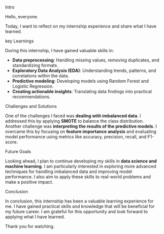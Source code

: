 Intro

Hello, everyone.

Today, I want to reflect on my internship experience and share what I have learned.


key Learnings

During this internship, I have gained valuable skills in:
- **Data preprocessing**: Handling missing values, removing duplicates, and standardizing formats.
- **Exploratory Data Analysis (EDA)**: Understanding trends, patterns, and correlations within the data.
- **Predictive modeling**: Developing models using Random Forest and Logistic Regression.
- **Creating actionable insights**: Translating data findings into practical recommendations.

Challenges and Solutions

One of the challenges I faced was **dealing with imbalanced data**. I addressed this by applying **SMOTE** to balance the class distribution. Another challenge was **interpreting the results of the predictive models**. I overcame this by focusing on **feature importance analysis** and evaluating model performance using metrics like accuracy, precision, recall, and F1-score.


Future Goals

Looking ahead, I plan to continue developing my skills in **data science and machine learning**. I am particularly interested in exploring more advanced techniques for handling imbalanced data and improving model performance. I also aim to apply these skills to real-world problems and make a positive impact.

Conclusion

In conclusion, this internship has been a valuable learning experience for me. I have gained practical skills and knowledge that will be beneficial for my future career. I am grateful for this opportunity and look forward to applying what I have learned.

Thank you for watching.
